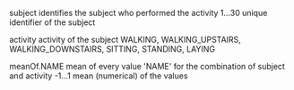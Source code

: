 subject
	identifies the subject who performed the activity
		1...30	unique identifier of the subject
		
activity
	activity of the subject
		WALKING, 
		WALKING_UPSTAIRS, 
		WALKING_DOWNSTAIRS, 
		SITTING, 
		STANDING, 
		LAYING
		
meanOf.NAME
	mean of every value 'NAME' for the combination of subject and activity
		-1...1 mean (numerical) of the values